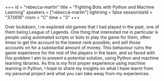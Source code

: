 +++
id = "rebecca-martin"
title = "Fighting Bots with Python and Machine Learning"
speakers = ["rebecca-martin"]
lightning = false
sessionizeId = "372616"
room = "C"
time = "3"
+++

Over lockdown, I re-explored old games that I had played in the past, one of them being League of Legends. One thing that interested me in particular is people using automated scripts or bots to play the game for them, often times to get the account to the lowest rank possible, and sell those accounts on for a substantial amount of money. This behaviour ruins the game experience for the rest of the players in the team, and so faced with this problem I aim to present a potential solution, using Python and machine learning libraries. As this is my first proper experience using machine learning in Python, I hope to share my insights on what I have learnt from my personal project and what you can take away from my experiences.